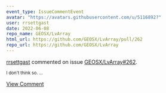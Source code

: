 ```yaml
---
event_type: IssueCommentEvent
avatar: "https://avatars.githubusercontent.com/u/5116892?"
user: rrsettgast
date: 2022-06-08
repo_name: GEOSX/LvArray
html_url: https://github.com/GEOSX/LvArray/pull/262
repo_url: https://github.com/GEOSX/LvArray
---
```


<a href='https://github.com/rrsettgast' target='_blank'>rrsettgast</a> commented on issue <a href='https://github.com/GEOSX/LvArray/pull/262' target='_blank'>GEOSX/LvArray#262</a>.

<small>I don't think so. ...</small>

<a href='https://github.com/GEOSX/LvArray/pull/262' target='_blank'>View Comment</a>